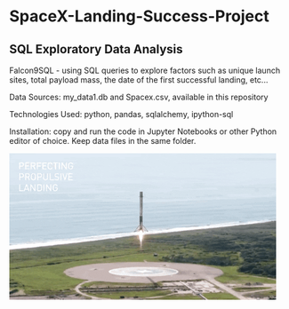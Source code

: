 # SpaceX-Landing-Success-Project

## SQL Exploratory Data Analysis
Falcon9SQL - using SQL queries to explore factors such as unique launch sites, total payload mass, the date of the first successful landing, etc... 
       
Data Sources: 
my_data1.db and Spacex.csv, available in this repository

Technologies Used: python, pandas, sqlalchemy, ipython-sql

Installation: copy and run the code in Jupyter Notebooks or other Python editor of choice. Keep data files in the same folder.

![First_stage_landing](https://github.com/natvnu/SpaceX-Landing-Success-Project/blob/main/landing_1.gif?raw=true)



